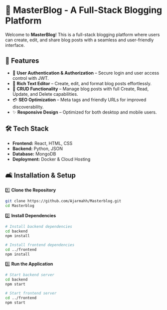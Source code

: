# 📝 MasterBlog - A Full-Stack Blogging Platform

Welcome to **MasterBlog**! This is a full-stack blogging platform where users can create, edit, and share blog posts with a seamless and user-friendly interface.  

## 🚀 Features  
- 🔗 **User Authentication & Authorization** – Secure login and user access control with JWT.  
- 📓 **Rich Text Editor** – Create, edit, and format blog posts effortlessly.  
- 🔄 **CRUD Functionality** – Manage blog posts with full Create, Read, Update, and Delete capabilities.  
- 💳 **SEO Optimization** – Meta tags and friendly URLs for improved discoverability.  
- ✨ **Responsive Design** – Optimized for both desktop and mobile users.  

## 🛠️ Tech Stack  
- **Frontend:** React, HTML, CSS  
- **Backend:** Python, JSON
- **Database:** MongoDB  
- **Deployment:** Docker & Cloud Hosting  

## 🛋️ Installation & Setup  

1️⃣ **Clone the Repository**  
```bash
git clone https://github.com/Ajarmahh/Masterblog.git
cd Masterblog
```

2️⃣ **Install Dependencies**  
```bash
# Install backend dependencies
cd backend
npm install

# Install frontend dependencies
cd ../frontend
npm install
```

3️⃣ **Run the Application**  
```bash
# Start backend server
cd backend
npm start

# Start frontend server
cd ../frontend
npm start
```









